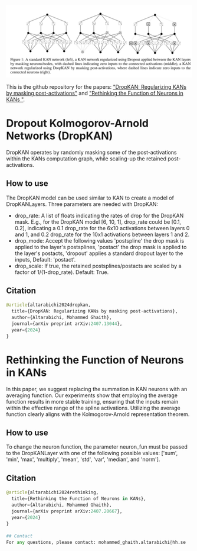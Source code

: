 <img width="1200" alt="dropkan_explained" src="https://github.com/Ghaith81/dropkan/blob/master/DropKAN_explained.JPG">

This is the github repository for the papers: ["DropKAN: Regularizing KANs by masking post-activations"](https://arxiv.org/abs/2407.13044) and ["Rethinking the Function of Neurons in KANs
"](https://arxiv.org/abs/2407.20667). 

# Dropout Kolmogorov-Arnold Networks (DropKAN) 
DropKAN operates by randomly masking some of the post-activations within the KANs computation graph, while scaling-up the retained post-activations.

## How to use

The DropKAN model can be used similar to KAN to create a model of DropKANLayers. Three parameters are needed with DropKAN:

- drop_rate: A list of floats indicating the rates of drop for the DropKAN mask. E.g., for the DropKAN model [6, 10, 1], drop_rate could be [0.1, 0.2], indicating a 0.1 drop_rate for the 6x10 activations between layers 0 and 1, and 0.2 drop_rate for the 10x1 activations between layers 1 and 2.
- drop_mode:  Accept the following values 'postspline' the drop mask is applied to the layer's postsplines, 'postact' the drop mask is applied to the layer's postacts, 'dropout' applies a standard dropout layer to the inputs, Default: 'postact'.
- drop_scale: If true, the retained postsplines/postacts are scaled by a factor of 1/(1-drop_rate). Default: True.


## Citation
```python
@article{altarabichi2024dropkan,
  title={DropKAN: Regularizing KANs by masking post-activations},
  author={Altarabichi, Mohammed Ghaith},
  journal={arXiv preprint arXiv:2407.13044},
  year={2024}
}

```

# Rethinking the Function of Neurons in KANs
In this paper, we suggest replacing the summation in KAN neurons with an averaging function. Our experiments show that employing the average function results in more stable training, ensuring that the inputs remain within the effective range of the spline activations. Utilizing the average function clearly aligns with the Kolmogorov-Arnold representation theorem.

## How to use
To change the neuron function, the parameter neuron_fun must be passed to the DropKANLayer with one of the following possible values:
 ['sum', 'min', 'max', 'multiply', 'mean', 'std', 'var', 'median',
 and 'norm'].

## Citation
```python
@article{altarabichi2024rethinking,
  title={Rethinking the Function of Neurons in KANs},
  author={Altarabichi, Mohammed Ghaith},
  journal={arXiv preprint arXiv:2407.20667},
  year={2024}
}

## Contact
For any questions, please contact: mohammed_ghaith.altarabichi@hh.se

